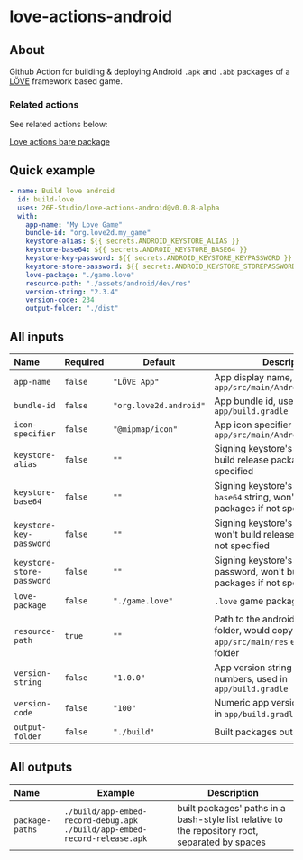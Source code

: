 # love-actions-android

## About

Github Action for building & deploying Android `.apk` and `.abb` packages of a [LÖVE](https://love2d.org/) framework based game.

### Related actions

See related actions below:

[Love actions bare package](https://github.com/marketplace/actions/love-actions-bare-package)

## Quick example

```yaml
- name: Build love android
  id: build-love
  uses: 26F-Studio/love-actions-android@v0.0.8-alpha
  with:
    app-name: "My Love Game"
    bundle-id: "org.love2d.my_game"
    keystore-alias: ${{ secrets.ANDROID_KEYSTORE_ALIAS }}
    keystore-base64: ${{ secrets.ANDROID_KEYSTORE_BASE64 }}
    keystore-key-password: ${{ secrets.ANDROID_KEYSTORE_KEYPASSWORD }}
    keystore-store-password: ${{ secrets.ANDROID_KEYSTORE_STOREPASSWORD }}
    love-package: "./game.love"
    resource-path: "./assets/android/dev/res"
    version-string: "2.3.4"
    version-code: 234
    output-folder: "./dist"
```

## All inputs

| Name                      | Required | Default                | Description                                                  |
| :------------------------ | -------- | ---------------------- | ------------------------------------------------------------ |
| `app-name`                | `false`  | `"LÖVE App"`           | App display name, used in `app/src/main/AndroidManifest.xml` |
| `bundle-id`               | `false`  | `"org.love2d.android"` | App bundle id, used in `app/build.gradle`                    |
| `icon-specifier`          | `false`  | `"@mipmap/icon"`       | App icon specifier used in `app/src/main/AndroidManifest.xml` |
| `keystore-alias`          | `false`  | `""`                   | Signing keystore's alias, won't build release packages if not specified |
| `keystore-base64`         | `false`  | `""`                   | Signing keystore's content in `base64` string, won't build release packages if not specified |
| `keystore-key-password`   | `false`  | `""`                   | Signing keystore's key password, won't build release packages if not specified |
| `keystore-store-password` | `false`  | `""`                   | Signing keystore's store password, won't build release packages if not specified |
| `love-package`            | `false`  | `"./game.love"`        | `.love` game package file path                               |
| `resource-path`           | `true`   | `""`                   | Path to the android resources folder, would copy all contents to `app/src/main/res` exclude top folder |
| `version-string`          | `false`  | `"1.0.0"`              | App version string no more than 3 numbers, used in `app/build.gradle` |
| `version-code`            | `false`  | `"100"`                | Numeric app version code , used in `app/build.gradle`       |
| `output-folder`           | `false`  | `"./build"`            | Built packages output folder                                 |

## All outputs

| Name            | Example                                                      | Description                                                  |
| :-------------- | ------------------------------------------------------------ | ------------------------------------------------------------ |
| `package-paths` | `./build/app-embed-record-debug.apk ./build/app-embed-record-release.apk` | built packages' paths in a bash-style list relative to the repository root, separated by spaces |
